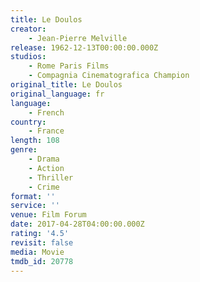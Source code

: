 ```yaml
---
title: Le Doulos
creator:
    - Jean-Pierre Melville
release: 1962-12-13T00:00:00.000Z
studios:
    - Rome Paris Films
    - Compagnia Cinematografica Champion
original_title: Le Doulos
original_language: fr
language:
    - French
country:
    - France
length: 108
genre:
    - Drama
    - Action
    - Thriller
    - Crime
format: ''
service: ''
venue: Film Forum
date: 2017-04-28T04:00:00.000Z
rating: '4.5'
revisit: false
media: Movie
tmdb_id: 20778
---
```



